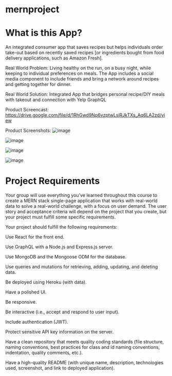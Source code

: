# mernproject

# What is this App? 
An integrated consumer app that saves recipes but helps individuals order take-out based on recently saved recipes [or ingredients bought from food delivery applications, such as Amazon Fresh]. 

Real World Problem: Living healthy on the run, on a busy night, while keeping to individual preferences on meals. The App includes a social media component to include friends and bring a network around recipes and getting together for dinner. 

Real World Solution:  Integrated App that bridges personal recipe/DIY meals with takeout and connection with Yelp GraphQL 

Product Screencast: 
https://drive.google.com/file/d/1RhGwd9Np6vzptwLsjRJkTXs_Aq6LA2zd/view

Product Screenshots: 
![image](https://user-images.githubusercontent.com/42953264/182737829-98672895-7c84-4385-9fcc-f1d2d76ed592.png)


![image](https://user-images.githubusercontent.com/42953264/182738092-596ae98a-8e42-4767-950b-c96e6c18617c.png)

![image](https://user-images.githubusercontent.com/42953264/182738116-ac080ab7-d759-48bb-8aae-50f7efe1943f.png)

![image](https://user-images.githubusercontent.com/42953264/182738163-e0a98bbf-ce39-4baa-b8d6-d815b993ac5d.png)



# Project Requirements
Your group will use everything you’ve learned throughout this course to create a MERN stack single-page application that works with real-world data to solve a real-world challenge, with a focus on user demand. The user story and acceptance criteria will depend on the project that you create, but your project must fulfill some specific requirements.

Your project should fulfill the following requirements:

Use React for the front end.

Use GraphQL with a Node.js and Express.js server.

Use MongoDB and the Mongoose ODM for the database.

Use queries and mutations for retrieving, adding, updating, and deleting data.

Be deployed using Heroku (with data).

Have a polished UI.

Be responsive.

Be interactive (i.e., accept and respond to user input).

Include authentication (JWT).

Protect sensitive API key information on the server.

Have a clean repository that meets quality coding standards (file structure, naming conventions, best practices for class and id naming conventions, indentation, quality comments, etc.).

Have a high-quality README (with unique name, description, technologies used, screenshot, and link to deployed application).
